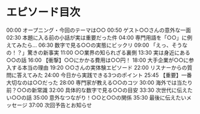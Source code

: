 # エピソード目次

00:00 オープニング・今回のテーマは○○
00:50 ゲスト○○さんの意外な一面
02:30 本題に入る前の小話が実は重要だった件
04:00 専門用語を「○○」に例えてみたら...
06:30 数字で見る○○の実態にビックリ
09:00 「えっ、そうなの！？」驚きの新事実
11:00 ○○業界の知られざる裏側
13:30 実は身近にある○○の話
16:00 【衝撃】○○にかかる費用は○○円！
18:00 大手企業が○○に参入する本当の理由
19:20 ○○さんの実体験エピソード
22:00 リスナーからの質問に答えてみた
24:00 今日から実践できる3つのポイント
25:45 【重要】一番大切なのは○○だった
28:00 専門家が教える○○のコツ
30:00 海外では当たり前？○○の新常識
32:00 具体的な数字で見る○○の目安
33:30 次世代に伝えたい○○の話
35:00 意外なつながり！○○と○○の関係
35:30 最後に伝えたいメッセージ
37:00 次回予告とお知らせ